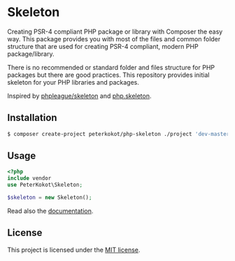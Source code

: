 # Skeleton

Creating PSR-4 compliant PHP package or library with Composer the easy way. This package provides you with
most of the files and common folder structure that are used for creating PSR-4 compliant, modern PHP
package/library.

There is no recommended or standard folder and files structure for PHP packages but there are good practices.
This repository provides initial skeleton for your PHP libraries and packages.

Inspired by [phpleague/skeleton](https://github.com/thephpleague/skeleton) and [php.skeleton](https://github.com/koriym/PHP.Skeleton).

## Installation

```bash
$ composer create-project peterkokot/php-skeleton ./project 'dev-master'
```

## Usage

```php
<?php
include vendor
use PeterKokot\Skeleton;

$skeleton = new Skeleton();
```

Read also the [documentation](doc/index.md).

## License

This project is licensed under the [MIT license](LICENSE).
